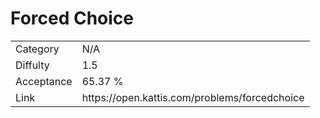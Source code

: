 # Forced Choice

<table>
    <tr>
        <td>Category</td>
        <td>N/A</td>
    </tr>
    <tr>
        <td>Diffulty</td>
        <td>1.5</td>
    </tr>
    <tr>
        <td>Acceptance</td>
        <td>65.37 %</td>
    </tr>
    <tr>
        <td>Link</td>
        <td>https://open.kattis.com/problems/forcedchoice</td>
    </tr>
</table>